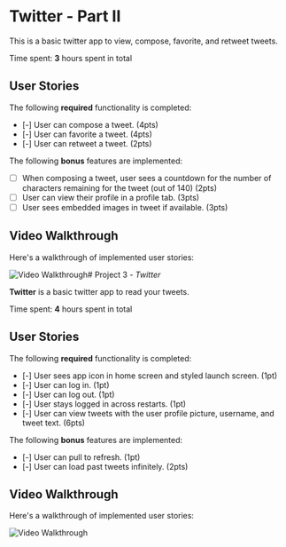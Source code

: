 # Twitter - Part II

This is a basic twitter app to view, compose, favorite, and retweet tweets.

Time spent: **3** hours spent in total

## User Stories

The following **required** functionality is completed:

- [-] User can compose a tweet. (4pts)
- [-] User can favorite a tweet. (4pts)
- [-] User can retweet a tweet. (2pts)

The following **bonus** features are implemented:

- [ ] When composing a tweet, user sees a countdown for the number of characters remaining for the tweet (out of 140) (2pts)
- [ ] User can view their profile in a profile tab. (3pts)
- [ ] User sees embedded images in tweet if available. (3pts)

## Video Walkthrough

Here's a walkthrough of implemented user stories:

<img src='http://recordit.co/7edUZ8lXmM' title='Video Walkthrough' width='' alt='Video Walkthrough' /># Project 3 - *Twitter*

**Twitter** is a basic twitter app to read your tweets.

Time spent: **4** hours spent in total

## User Stories

The following **required** functionality is completed:

- [-] User sees app icon in home screen and styled launch screen. (1pt)
- [-] User can log in. (1pt)
- [-] User can log out. (1pt)
- [-] User stays logged in across restarts. (1pt)
- [-] User can view tweets with the user profile picture, username, and tweet text. (6pts)

The following **bonus** features are implemented:

- [-] User can pull to refresh. (1pt)
- [-] User can load past tweets infinitely. (2pts)

## Video Walkthrough

Here's a walkthrough of implemented user stories:

<img src='http://g.recordit.co/PQbGHSTGh4.gif' title='Video Walkthrough' width='' alt='Video Walkthrough' />

